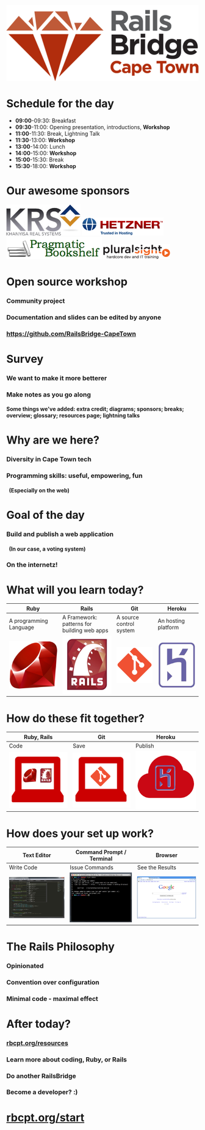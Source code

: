 <!SLIDE centereverything bullets>
![Railsbridge](img/rails-bridge-cape-town-logo-large.png)

<!SLIDE bullets>
# Schedule for the day

 * **09:00**-09:30: Breakfast
 * **09:30**-11:00: Opening presentation, introductions, **Workshop**
 * **11:00**-11:30: Break, Lightning Talk
 * **11:30**-13:00: **Workshop**
 * **13:00**-14:00: Lunch
 * **14:00**-15:00: **Workshop**
 * **15:00**-15:30: Break
 * **15:30**-18:00: **Workshop**

<!SLIDE bullets>
# Our awesome sponsors
![KRS](img/KRS.jpg)
![Hetzner](img/hetzner-logo.png)
![PragmaticProgrammer](img/pragprog-logo.png)
![Pluralsight](img/pluralsight-fullcolor-175x39-v3.png)

<!SLIDE bullets>
# Open source workshop

### Community project
### Documentation and slides can be edited by anyone
### https://github.com/RailsBridge-CapeTown

<!SLIDE bullets>
# Survey

### We want to make it more betterer
### Make notes as you go along
#### Some things we've added: extra credit; diagrams; sponsors; breaks; overview; glossary; resources page; lightning talks	


<!SLIDE bullets>
# Why are we here?

### Diversity in Cape Town tech
### Programming skills: useful, empowering, fun
#### &nbsp; (Especially on the web)


<!SLIDE bullets>
# Goal of the day
### Build and publish a web application
#### &nbsp; (In our case, a voting system)
### On the internetz!


<!SLIDE center>
# What will you learn today?

|Ruby|Rails|Git|Heroku|
|---|---|---|---|
|A programming Language|A Framework: patterns for building web apps|A source control system|An hosting platform|
| <img src="img/ruby-logo.jpg" alt="Ruby" width="250"> | <img src="img/rails_logo.jpg" alt="Rails" width="250"> | <img src="img/git-icon.png" alt="Git" width="250"> | <img src="img/heroku-logo.png" alt="Heroku"  width="250" > |

<!SLIDE center>
# How do these fit together?

|Ruby, Rails|Git|Heroku|
|---|---|---|
|Code|Save|Publish|
| <img src="img/fit-together-ruby-rails.png" alt="Ruby, Rails" width="250"> | <img src="img/fit-together-git.png" alt="Git" width="250"> | <img src="img/fit-together-heroku.png" alt="Heroku" width="250"> |

<!SLIDE center>
# How does your set up work?

|Text Editor|Command Prompt / Terminal|Browser|
|---|---|---|
|Write Code|Issue Commands|See the Results|
| <img src="img/set-up-text-editor.png" alt="Sublime Text" width="250"> | <img src="img/set-up-terminal.png" alt="Terminal" width="250"> | <img src="img/set-up-browser.png" alt="Browser" width="250"> |

<!SLIDE>
# The Rails Philosophy

### Opinionated
### Convention over configuration
### Minimal code - maximal effect

<!SLIDE>
# After today?

### [rbcpt.org/resources](http://rbcpt.org/resources/)
### Learn more about coding, Ruby, or Rails
### Do another RailsBridge
### Become a developer? :)

# [rbcpt.org/start](http://rbcpt.org/start/)
